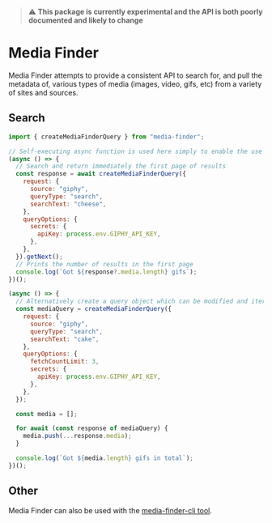 > :warning: **This package is currently experimental and the API is both poorly documented and likely to change**

# Media Finder

Media Finder attempts to provide a consistent API to search for, and pull the metadata of, various types of media (images, video, gifs, etc) from a variety of sites and sources.

## Search

```js
import { createMediaFinderQuery } from "media-finder";

// Self-executing async function is used here simply to enable the use of await.
(async () => {
  // Search and return immediately the first page of results
  const response = await createMediaFinderQuery({
    request: {
      source: "giphy",
      queryType: "search",
      searchText: "cheese",
    },
    queryOptions: {
      secrets: {
        apiKey: process.env.GIPHY_API_KEY,
      },
    },
  }).getNext();
  // Prints the number of results in the first page
  console.log(`Got ${response?.media.length} gifs`);
})();

(async () => {
  // Alternatively create a query object which can be modified and iterated over
  const mediaQuery = createMediaFinderQuery({
    request: {
      source: "giphy",
      queryType: "search",
      searchText: "cake",
    },
    queryOptions: {
      fetchCountLimit: 3,
      secrets: {
        apiKey: process.env.GIPHY_API_KEY,
      },
    },
  });

  const media = [];

  for await (const response of mediaQuery) {
    media.push(...response.media);
  }

  console.log(`Got ${media.length} gifs in total`);
})();
```

## Other

Media Finder can also be used with the [media-finder-cli tool](https://github.com/callumgare/media-finder-cli).
